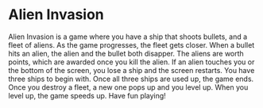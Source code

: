 # Alien Invasion 
Alien Invasion is a game where you have a ship that shoots bullets, and a fleet of aliens. As the game progresses, the fleet gets closer.
When a bullet hits an alien, the alien and the bullet both disapper. The aliens are worth points, which are awarded once you kill the alien.
If an alien touches you or the bottom of the screen, you lose a ship and the screen restarts. You have three ships to begin with. Once all three
ships are used up, the game ends. Once you destroy a fleet, a new one pops up and you level up. When you level up, the game speeds up. Have fun playing!
